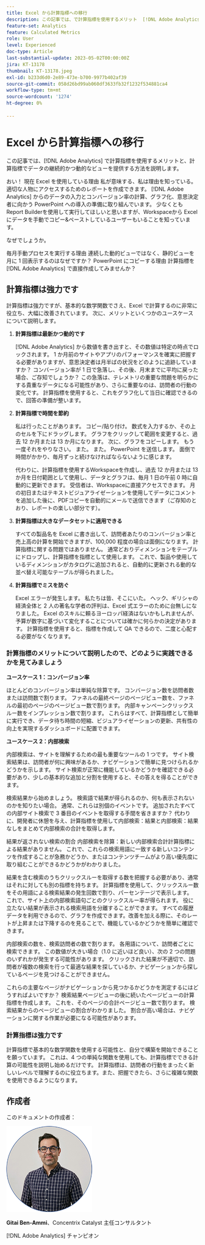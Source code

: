```yaml
---
title: Excel から計算指標への移行
description: この記事では、で計算指標を使用するメリット  [!DNL Adobe Analytics] 、計算指標でデータの継続的かつ動的なビューを提供する方法を説明します。
feature-set: Analytics
feature: Calculated Metrics
role: User
level: Experienced
doc-type: Article
last-substantial-update: 2023-05-02T00:00:00Z
jira: KT-13178
thumbnail: KT-13178.jpeg
exl-id: b233d6d0-2e89-473e-b700-9977b402af39
source-git-commit: 058d26bd99ab060df3633fb32f1232f534881ca4
workflow-type: tm+mt
source-wordcount: '1274'
ht-degree: 0%

---
```


# Excel から計算指標への移行

この記事では、[!DNL Adobe Analytics] で計算指標を使用するメリットと、計算指標でデータの継続的かつ動的なビューを提供する方法を説明します。

おい！ 現在 Excel を使用している理由 私が意味する、私は理由を知っている。 適切な人物にアクセスするためのレポートを作成できます。 [!DNL Adobe Analytics] からのデータの入力とコンバージョン率の計算、グラフ化、意思決定者に向かう PowerPoint への導入の準備に取り組んでいます。 少なくともReport Builderを使用して実行してほしいと思いますが、Workspaceから Excel にデータを手動でコピー&amp;ペーストしているユーザーもいることを知っています。

なぜでしょうか。

毎月手動プロセスを実行する理由 連続した動的ビューではなく、静的ビューを月に 1 回表示するのはなぜですか？ PowerPoint にコピーする理由 計算指標を [!DNL Adobe Analytics] で直接作成してみませんか？

## 計算指標は強力です

計算指標は強力ですが、基本的な数学関数でさえ、Excel で計算するのに非常に役立ち、大幅に改善されています。 次に、メリットといくつかのユースケースについて説明します。

1. **計算指標は最新かつ動的です**

   [!DNL Adobe Analytics] から数値を書き出すと、その数値は特定の時点でロックされます。 1 か月前のサイトやアプリのパフォーマンスを確実に把握する必要がありますが、意思決定者は月半ばの状況をどのように追跡していますか？ コンバージョン率が 1 日で急落し、その後、月末までに平均に戻った場合、ご存知でしょうか？ この急落は、テレメトリの重要な問題を明らかにする貴重なデータになる可能性があり、さらに重要なのは、訪問者の行動の変化です。 計算指標を使用すると、これをグラフ化して当日に確認できるので、回答の準備が整います。

1. **計算指標で時間を節約**

   私は行ったことがあります。 コピー/貼り付け。 数式を入力するか、その上のセルを下にドラッグします。 グラフをクリックして範囲を変更すると、過去 12 か月または 13 か月になります。 次に、グラフをコピーします。 もう一度それをやりなさい。 また。 また。 PowerPoint を送信します。 面倒で時間がかかり、毎月ずっと続けなければならないように感じます。

   代わりに、計算指標を使用するWorkspaceを作成し、過去 12 か月または 13 か月を日付範囲として使用し、データとグラフは、毎月 1 日の午前 0 時に自動的に更新できます。 受信者は、Workspaceに直接アクセスできます。 月の初日またはテキストビジュアライゼーションを使用してデータにコメントを追加した後に、PDFコピーを自動的にメールで送信できます（ご存知のとおり、レポートの楽しい部分です）。

1. **計算指標は大きなデータセットに適用できる**

   すべての製品名を Excel に書き出して、訪問者あたりのコンバージョン率と売上高の計算を開始できますが、100,000 程度の場合は面倒になります。 計算指標に関する問題ではありません。 通常どおりディメンションをテーブルにドロップし、計算指標を指標として使用します。 これで、製品や使用しているディメンションがカタログに追加されると、自動的に更新される動的な並べ替え可能なテーブルが得られました。

1. **計算指標でミスを防ぐ**

   Excel エラーが発生します。 私たちは皆、そこにいた。 ヘック、ギリシャの経済全体と 2 人の著名な学者の評判は、Excel 式エラーのために台無しになりました。 Excel のスキルに頼るヨーロッパ経済はないかもしれませんが、予算が数字に基づいて変化することについては確かに何らかの決定があります。 計算指標を使用すると、指標を作成して QA できるので、二度と心配する必要がなくなります。

### 計算指標のメリットについて説明したので、どのように実践できるかを見てみましょう

**ユースケース 1：コンバージョン率**

ほとんどのコンバージョン率は単純な除算です。 コンバージョン数を訪問者数または訪問数で割ります。 ファネルの最終ページのページビュー数を、ファネルの最初のページのページビュー数で割ります。 内部キャンペーンクリックスルー数をインプレッション数で割ります。 これらはすべて、計算指標として簡単に実行でき、データ待ち時間の短縮、ビジュアライゼーションの更新、共有性の向上を実現するダッシュボードに配置できます。

**ユースケース 2：内部検索**

内部検索は、サイトを理解するための最も重要なツールの 1 つです。 サイト検索結果は、訪問者が何に興味があるか、ナビゲーションで簡単に見つけられるかどうかを示します。 サイト検索が正常に機能しているかどうかを確認できる必要があり、少しの基本的な追加と分割を使用すると、その答えを得ることができます。

検索結果から始めましょう。 検索語で結果が得られるのか、何も表示されないのかを知りたい場合。 通常、これらは別個のイベントです。 追加されたすべての内部サイト検索で 3 番目のイベントを取得する手間を省きますか？ 代わりに、開発者に休憩を与え、計算指標を使用して内部検索：結果と内部検索：結果なしをまとめて内部検索の合計を取得します。

結果が返されない検索の割合 内部検索を除算：新しい内部検索合計計算指標による結果がありません。 これで、これらの検索用語に一致する新しいコンテンツを作成することが急務かどうか、またはコンテンツチームがより高い優先度に取り組むことができるかどうかがわかりました。

結果を含む検索のうちクリックスルーを取得する数を把握する必要があり、通常はそれに対しても別の指標を持ちます。 計算指標を使用して、クリックスルー数をその用語による検索結果の発生回数で割り、パーセンテージで表示します。 これで、サイト上の内部検索語句ごとのクリックスルー率が得られます。 役に立たない結果が表示される検索用語を分離することができます。 すべての履歴データを利用できるので、グラフを作成できます。改善を加える際に、そのレートが上昇または下降するのを見ることで、機能しているかどうかを簡単に確認できます。

内部検索の数を、検索訪問者の数で割ります。 各用語について、訪問者ごとに検索できます。 この数値が大きい場合（1.0 に近いほど良い）、次の 2 つの問題のいずれかが発生する可能性があります。 クリックされた結果が不適切で、訪問者が複数の検索を行って最適な結果を探しているか、ナビゲーションから探しているページを見つけることができません。

これらの主要なページがナビゲーションから見つかるかどうかを測定するにはどうすればよいですか？ 検索結果ページビューの後に続いたページビューの計算指標を作成します。 これを、そのページの合計ページビュー数で割ります。 検索結果からのページビューの割合がわかりました。 割合が高い場合は、ナビゲーションに関する作業が必要になる可能性があります。

### 計算指標は強力です

計算指標で基本的な数学関数を使用する可能性と、自分で構築を開始できることを願っています。 これは、4 つの単純な関数を使用しても、計算指標でできる計算の可能性を説明し始めるだけです。 計算指標は、訪問者の行動をまったく新しいレベルで理解するのに役立ちます。また、把握できたら、さらに複雑な関数を使用できるようになります。

## 作成者

このドキュメントの作成者：

![ ギッタイ ヘッドショット ](assets/gittai.png)

**Gitai Ben-Ammi**、Concentrix Catalyst 主任コンサルタント

[!DNL Adobe Analytics] チャンピオン

